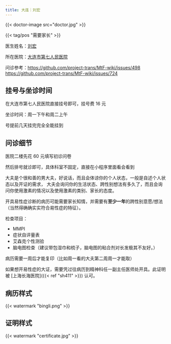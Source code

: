 ```yaml
---
title: 大连｜刘宏
---
```


{{< doctor-image src="doctor.jpg" >}}

{{< tag/pos "需要家长" >}}

医生姓名：[刘宏](https://www.haodf.com/doctor/62704.html)

所在医院：[大连市第七人民医院](https://amap.com/place/B019B01AD1)

问诊参考：<https://github.com/project-trans/MtF-wiki/issues/498> <https://github.com/project-trans/MtF-wiki/issues/724>

## 挂号与坐诊时间

在大连市第七人民医院直接挂号即可，挂号费 16 元

坐诊时间：周一下午和周二上午

号提前几天挂完完全全能挂到

## 问诊细节

医院二楼先花 60 元填写初诊问卷

然后排号就诊即可，具体科室不固定，直接在小程序里面看会看到

大夫是个很和善的男大夫，好说话，而且会体谅你的个人状态，一般是自述个人状态以及开证的需求，
大夫会询问你的生活状态、跨性别想法有多久了，而且会询问你使用激素的情况以及使用激素的类别、家长的态度。

开具易性症诊断的病历可能需要家长知情，并需要有**至少一年**的跨性别意愿/想法（当然得确确实实符合易性症的特征）。

检查项目：

- MMPI
- 症状自评量表
- 艾森克个性测验
- 脑电图检查（建议带包湿巾和梳子，脑电图的粘合剂对长发极其不友好。）

病历需要一周后才能复印（比如周一看的大夫第二周周一才能取）

如果想开易性症的大证，需要凭过往病历到精神科任一副主任医师处开具。此证明被 [上海长海医院]({{< ref "sh411" >}}) 认可。

## 病历样式

{{< watermark "bingli.png" >}}

## 证明样式

{{< watermark "certificate.jpg" >}}
